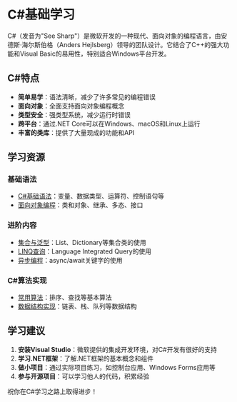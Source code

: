 # C#基础学习

C#（发音为"See Sharp"）是微软开发的一种现代、面向对象的编程语言，由安德斯·海尔斯伯格（Anders Hejlsberg）领导的团队设计。它结合了C++的强大功能和Visual Basic的易用性，特别适合Windows平台开发。

## C#特点

- **简单易学**：语法清晰，减少了许多常见的编程错误
- **面向对象**：全面支持面向对象编程概念
- **类型安全**：强类型系统，减少运行时错误
- **跨平台**：通过.NET Core可以在Windows、macOS和Linux上运行
- **丰富的类库**：提供了大量现成的功能和API

## 学习资源

### 基础语法
- [C#基础语法](https://github.com/GahooChen/GahooChenBlog/blob/main/src/programming-languages/csharp/basic-syntax.md)：变量、数据类型、运算符、控制语句等
- [面向对象编程](https://github.com/GahooChen/GahooChenBlog/blob/main/src/programming-languages/csharp/oop.md)：类和对象、继承、多态、接口

### 进阶内容
- [集合与泛型](https://github.com/GahooChen/GahooChenBlog/blob/main/src/programming-languages/csharp/collections-generics.md)：List、Dictionary等集合类的使用
- [LINQ查询](https://github.com/GahooChen/GahooChenBlog/blob/main/src/programming-languages/csharp/linq.md)：Language Integrated Query的使用
- [异步编程](https://github.com/GahooChen/GahooChenBlog/blob/main/src/programming-languages/csharp/async-programming.md)：async/await关键字的使用

### C#算法实现
- [常用算法](https://github.com/GahooChen/GahooChenBlog/blob/main/src/programming-languages/csharp/common-algorithms.md)：排序、查找等基本算法
- [数据结构实现](https://github.com/GahooChen/GahooChenBlog/blob/main/src/programming-languages/csharp/data-structures.md)：链表、栈、队列等数据结构

## 学习建议

1. **安装Visual Studio**：微软提供的集成开发环境，对C#开发有很好的支持
2. **学习.NET框架**：了解.NET框架的基本概念和组件
3. **做小项目**：通过实际项目练习，如控制台应用、Windows Forms应用等
4. **参与开源项目**：可以学习他人的代码，积累经验

祝你在C#学习之路上取得进步！